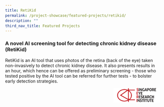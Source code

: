 ```yaml
---
title: RetiKid
permalink: /project-showcase/featured-projects/retikid/
description: ""
third_nav_title: Featured Projects
---
```

### A novel AI screening tool for detecting chronic kidney disease (RetiKid)

RetiKid is an AI tool that uses photos of the retina (back of the eye) taken non-invasively to detect chronic kidney disease. It also presents results in an hour, which hence can be offered as preliminary screening - those who tested positive by the AI tool can be referred for further tests - to bolster early detection strategies.

<img style="width:30%" src="/images/seri%20logo.png" align="right">